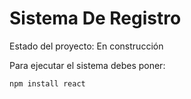 <h1>Sistema De Registro</h1>

Estado del proyecto: En construcción

Para ejecutar el sistema debes poner:

``` npm install react ```
